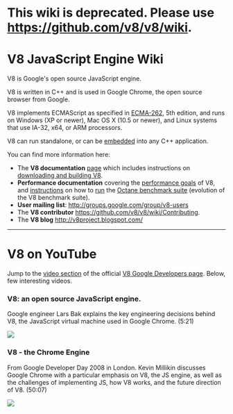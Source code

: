 # This wiki is deprecated. Please use https://github.com/v8/v8/wiki. #

# V8 JavaScript Engine Wiki #

V8 is Google's open source JavaScript engine.

V8 is written in C++ and is used in Google Chrome, the open source browser from Google.

V8 implements ECMAScript as specified in [ECMA-262](http://www.ecma-international.org/publications/standards/Ecma-262.htm), 5th edition, and runs on Windows (XP or newer), Mac OS X (10.5 or newer), and Linux systems that use IA-32, x64, or ARM processors.

V8 can run standalone, or can be [embedded](https://developers.google.com/v8/embed) into any C++ application.

You can find more information here:

  * The **V8 documentation** [page](https://developers.google.com/v8/intro) which includes instructions on [downloading and building V8](https://developers.google.com/v8/build).
  * **Performance documentation** covering the [performance goals](https://developers.google.com/v8/design) of V8, and [instructions](https://developers.google.com/v8/benchmarks) on how to [run](http://octane-benchmark.googlecode.com/svn/latest/index.html) the [Octane benchmark suite](https://developers.google.com/octane/) (evolution of the V8 benchmark suite).
  * **User mailing list**: http://groups.google.com/group/v8-users
  * The **V8 contributor** https://github.com/v8/v8/wiki/Contributing.
  * The **V8 blog** http://v8project.blogspot.com/


---


# V8 on YouTube #

Jump to the [video section](https://developers.google.com/v8/videos) of the official [V8 Google Developers page](https://developers.google.com/v8).  Below, few interesting videos.

### V8: an open source JavaScript engine. ###
Google engineer Lars Bak explains the key engineering decisions behind V8, the JavaScript virtual machine used in Google Chrome. (5:21)

[![](https://v8.googlecode.com/svn/data/site/hWhMKalEicY-embed.jpg)](http://www.youtube.com/watch?v=hWhMKalEicY)

### V8 - the Chrome Engine ###
From Google Developer Day 2008 in London.  Kevin Millikin discusses Google Chrome with a particular emphasis on V8, the JS engine, as well as the challenges of implementing JS, how V8 works, and the future direction of V8. (50:07)

[![](https://v8.googlecode.com/svn/data/site/lZnaaUoHPhs-embed.jpg)](http://www.youtube.com/watch?v=lZnaaUoHPhs)